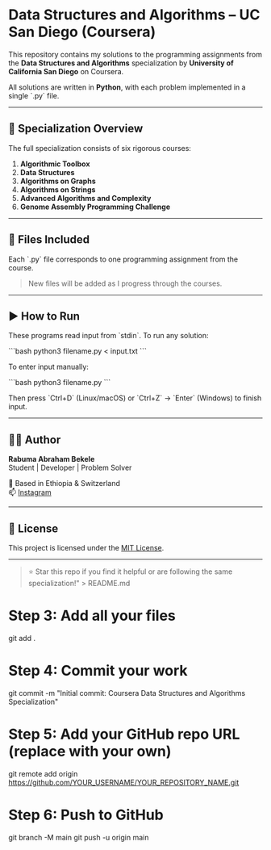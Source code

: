 # Data Structures and Algorithms – UC San Diego (Coursera)

This repository contains my solutions to the programming assignments from the **Data Structures and Algorithms** specialization by **University of California San Diego** on Coursera.

All solutions are written in **Python**, with each problem implemented in a single \`.py\` file.

---

## 📘 Specialization Overview

The full specialization consists of six rigorous courses:

1. **Algorithmic Toolbox**
2. **Data Structures**
3. **Algorithms on Graphs**
4. **Algorithms on Strings**
5. **Advanced Algorithms and Complexity**
6. **Genome Assembly Programming Challenge**

---

## 📁 Files Included

Each \`.py\` file corresponds to one programming assignment from the course.

> New files will be added as I progress through the courses.

---

## ▶️ How to Run

These programs read input from \`stdin\`. To run any solution:

\`\`\`bash
python3 filename.py < input.txt
\`\`\`

To enter input manually:

\`\`\`bash
python3 filename.py
\`\`\`

Then press \`Ctrl+D\` (Linux/macOS) or \`Ctrl+Z\` → \`Enter\` (Windows) to finish input.

---

## 🧑‍💻 Author

**Rabuma Abraham Bekele**  
Student | Developer | Problem Solver  

📍 Based in Ethiopia & Switzerland  
📫 [Instagram](https://www.instagram.com/_rabuma/)

---

## 📜 License

This project is licensed under the [MIT License](LICENSE).

---

> ⭐ Star this repo if you find it helpful or are following the same specialization!" > README.md

# Step 3: Add all your files
git add .

# Step 4: Commit your work
git commit -m "Initial commit: Coursera Data Structures and Algorithms Specialization"

# Step 5: Add your GitHub repo URL (replace with your own)
git remote add origin https://github.com/YOUR_USERNAME/YOUR_REPOSITORY_NAME.git

# Step 6: Push to GitHub
git branch -M main
git push -u origin main
